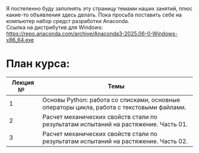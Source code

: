 Я постепенно буду заполнять эту страницу темами наших занятий, плюс какие-то объявления здесь делать.
Пока просьба поставить себе на компьютер набор средст разработки Anaconda.  
Ссылка на дистрибутив для Windows:  
https://repo.anaconda.com/archive/Anaconda3-2025.06-0-Windows-x86_64.exe

# План курса:

| Лекция № &nbsp;       | Темы |
|-----------------|-----------|
| 1     | Основы Python: работа со списками, основные операторы цикла, работа с текстовыми файлами.|
| 2     | Расчет механических свойств стали по результатам испытаний на растяжение. Часть 01.   |
| 3     | Расчет механических свойств стали по результатам испытаний на растяжение. Часть 02.   |